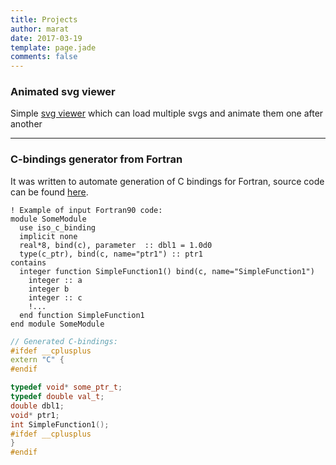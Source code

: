```yaml
---
title: Projects
author: marat
date: 2017-03-19
template: page.jade
comments: false
---
```


### Animated svg viewer
Simple [svg viewer](/projects/svgviewer/) which can load multiple svgs and animate them one after another

---

### C-bindings generator from Fortran
It was written to automate generation of C bindings for Fortran,
source code can be found [here](https://github.com/sharifmarat/fortran_to_c_headers).

``` Fortran
! Example of input Fortran90 code:
module SomeModule
  use iso_c_binding
  implicit none
  real*8, bind(c), parameter  :: dbl1 = 1.0d0
  type(c_ptr), bind(c, name="ptr1") :: ptr1
contains
  integer function SimpleFunction1() bind(c, name="SimpleFunction1")
    integer :: a
    integer b
    integer :: c
    !...
  end function SimpleFunction1
end module SomeModule
```

``` C++
// Generated C-bindings:
#ifdef __cplusplus
extern "C" {
#endif

typedef void* some_ptr_t;
typedef double val_t;
double dbl1;
void* ptr1;
int SimpleFunction1();
#ifdef __cplusplus
}
#endif
```

